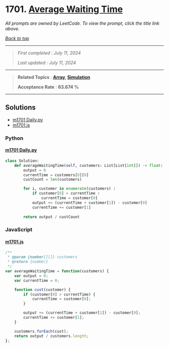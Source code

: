 # 1701. [Average Waiting Time](<https://leetcode.com/problems/average-waiting-time>)

*All prompts are owned by LeetCode. To view the prompt, click the title link above.*

*[Back to top](<../README.md>)*

------

> *First completed : July 11, 2024*
>
> *Last updated : July 11, 2024*

------

> **Related Topics** : **[Array](<by_topic/Array.md>), [Simulation](<by_topic/Simulation.md>)**
>
> **Acceptance Rate** : **63.674 %**

------

## Solutions

- [m1701 Daily.py](<../my-submissions/m1701 Daily.py>)
- [m1701.js](<../my-submissions/m1701.js>)
### Python
#### [m1701 Daily.py](<../my-submissions/m1701 Daily.py>)
```Python
class Solution:
    def averageWaitingTime(self, customers: List[List[int]]) -> float:
        output = 0
        currentTime = customers[0][0]
        custCount = len(customers)

        for i, customer in enumerate(customers) :
            if customer[0] > currentTime :
                currentTime = customer[0]
            output += (currentTime + customer[1]) - customer[0]
            currentTime += customer[1]
            
        return output / custCount
```

### JavaScript
#### [m1701.js](<../my-submissions/m1701.js>)
```JavaScript
/**
 * @param {number[][]} customers
 * @return {number}
 */
var averageWaitingTime = function(customers) {
    var output = 0;
    var currentTime = 0;

    function cust(customer) {
        if (customer[0] > currentTime) {
            currentTime = customer[0];
        }

        output += (currentTime + customer[1]) - customer[0];
        currentTime += customer[1];
    }

    customers.forEach(cust);
    return output / customers.length;
};
```

